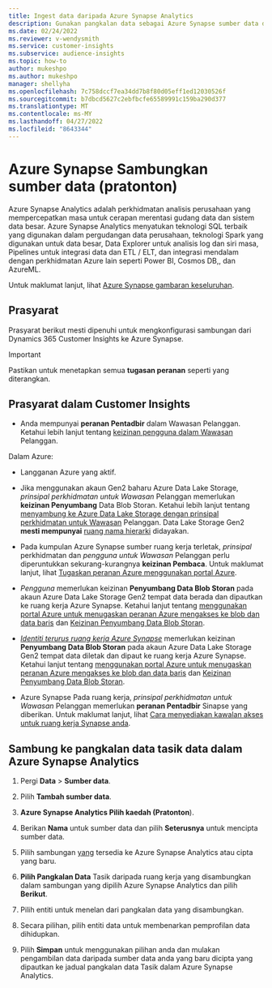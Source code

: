 ```yaml
---
title: Ingest data daripada Azure Synapse Analytics
description: Gunakan pangkalan data sebagai Azure Synapse sumber data dalam Dynamics 365 Customer Insights.
ms.date: 02/24/2022
ms.reviewer: v-wendysmith
ms.service: customer-insights
ms.subservice: audience-insights
ms.topic: how-to
author: mukeshpo
ms.author: mukeshpo
manager: shellyha
ms.openlocfilehash: 7c758dccf7ea34dd7b8f80d05eff1ed12030526f
ms.sourcegitcommit: b7dbcd5627c2ebfbcfe65589991c159ba290d377
ms.translationtype: MT
ms.contentlocale: ms-MY
ms.lasthandoff: 04/27/2022
ms.locfileid: "8643344"
---
```

# <a name="connect-an-azure-synapse-data-source-preview"></a>Azure Synapse Sambungkan sumber data (pratonton)

Azure Synapse Analytics adalah perkhidmatan analisis perusahaan yang mempercepatkan masa untuk cerapan merentasi gudang data dan sistem data besar. Azure Synapse Analytics menyatukan teknologi SQL terbaik yang digunakan dalam pergudangan data perusahaan, teknologi Spark yang digunakan untuk data besar, Data Explorer untuk analisis log dan siri masa, Pipelines untuk integrasi data dan ETL / ELT, dan integrasi mendalam dengan perkhidmatan Azure lain seperti Power BI, Cosmos DB,, dan AzureML.

Untuk maklumat lanjut, lihat [Azure Synapse gambaran keseluruhan](/azure/synapse-analytics/overview-what-is).

## <a name="prerequisites"></a>Prasyarat

Prasyarat berikut mesti dipenuhi untuk mengkonfigurasi sambungan dari Dynamics 365 Customer Insights ke Azure Synapse.

> [!IMPORTANT]
> Pastikan untuk menetapkan semua **tugasan peranan** seperti yang diterangkan.  

## <a name="prerequisites-in-customer-insights"></a>Prasyarat dalam Customer Insights

* Anda mempunyai **peranan Pentadbir** dalam Wawasan Pelanggan. Ketahui lebih lanjut tentang [keizinan pengguna dalam Wawasan](permissions.md#assign-roles-and-permissions) Pelanggan.

Dalam Azure: 

- Langganan Azure yang aktif.

- Jika menggunakan akaun Gen2 baharu Azure Data Lake Storage, *prinsipal perkhidmatan untuk Wawasan* Pelanggan memerlukan **keizinan Penyumbang** Data Blob Storan. Ketahui lebih lanjut tentang [menyambung ke Azure Data Lake Storage dengan prinsipal perkhidmatan untuk Wawasan](connect-service-principal.md) Pelanggan. Data Lake Storage Gen2 **mesti mempunyai** [ruang nama hierarki](/azure/storage/blobs/data-lake-storage-namespace) didayakan.

- Pada kumpulan Azure Synapse sumber ruang kerja terletak, *prinsipal* perkhidmatan dan *pengguna untuk Wawasan* Pelanggan perlu diperuntukkan sekurang-kurangnya **keizinan Pembaca**. Untuk maklumat lanjut, lihat [Tugaskan peranan Azure menggunakan portal Azure](/azure/role-based-access-control/role-assignments-portal).

- *Pengguna* memerlukan keizinan **Penyumbang Data Blob Storan** pada akaun Azure Data Lake Storage Gen2 tempat data berada dan dipautkan ke ruang kerja Azure Synapse. Ketahui lanjut tentang [menggunakan portal Azure untuk menugaskan peranan Azure mengakses ke blob dan data baris](/azure/storage/common/storage-auth-aad-rbac-portal) dan [Keizinan Penyumbang Data Blob Storan](/azure/role-based-access-control/built-in-roles#storage-blob-data-contributor).

- *[Identiti terurus ruang kerja Azure Synapse](/azure/synapse-analytics/security/synapse-workspace-managed-identity)* memerlukan keizinan **Penyumbang Data Blob Storan** pada akaun Azure Data Lake Storage Gen2 tempat data diletak dan dipaut ke ruang kerja Azure Synapse. Ketahui lanjut tentang [menggunakan portal Azure untuk menugaskan peranan Azure mengakses ke blob dan data baris](/azure/storage/common/storage-auth-aad-rbac-portal) dan [Keizinan Penyumbang Data Blob Storan](/azure/role-based-access-control/built-in-roles#storage-blob-data-contributor).

- Azure Synapse Pada ruang kerja, *prinsipal perkhidmatan untuk Wawasan* Pelanggan memerlukan **peranan Pentadbir** Sinapse yang diberikan. Untuk maklumat lanjut, lihat [Cara menyediakan kawalan akses untuk ruang kerja Synapse anda](/azure/synapse-analytics/security/how-to-set-up-access-control).

## <a name="connect-to-data-lake-databases-in-azure-synapse-analytics"></a>Sambung ke pangkalan data tasik data dalam Azure Synapse Analytics

1. Pergi **Data** > **Sumber data**.

1. Pilih **Tambah sumber data**.

1. **Azure Synapse Analytics Pilih kaedah (Pratonton**).

1. Berikan **Nama** untuk sumber data dan pilih **Seterusnya** untuk mencipta sumber data. 

1. Pilih sambungan [yang](connections.md) tersedia ke Azure Synapse Analytics atau cipta yang baru.

1. **Pilih Pangkalan Data** Tasik daripada ruang kerja yang disambungkan dalam sambungan yang dipilih Azure Synapse Analytics dan pilih **Berikut**.

1. Pilih entiti untuk menelan dari pangkalan data yang disambungkan. 

1. Secara pilihan, pilih entiti data untuk membenarkan pemprofilan data dihidupkan. 

1. Pilih **Simpan** untuk menggunakan pilihan anda dan mulakan pengambilan data daripada sumber data anda yang baru dicipta yang dipautkan ke jadual pangkalan data Tasik dalam Azure Synapse Analytics.
